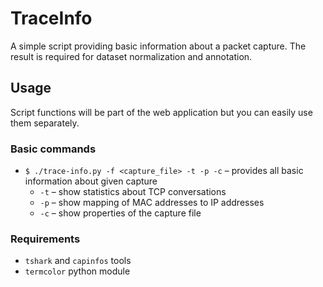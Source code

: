 # TraceInfo

A simple script providing basic information about a packet capture. The result is required for dataset normalization and annotation.


## Usage

Script functions will be part of the web application but you can easily use them separately.

### Basic commands

- `$ ./trace-info.py -f <capture_file> -t -p -c` – provides all basic information about given capture
    - `-t` – show statistics about TCP conversations
    - `-p` – show mapping of MAC addresses to IP addresses
    - `-c` – show properties of the capture file

### Requirements

- `tshark` and `capinfos` tools
- `termcolor` python module


